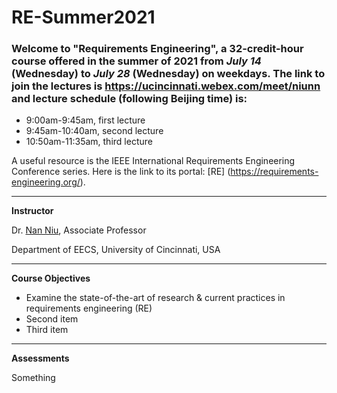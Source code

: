 # RE-Summer2021

### Welcome to "Requirements Engineering", a 32-credit-hour course offered in the summer of 2021 from *July 14* (Wednesday) to *July 28* (Wednesday) on weekdays. The link to join the lectures is https://ucincinnati.webex.com/meet/niunn and lecture schedule (following Beijing time) is:
- 9:00am-9:45am, first lecture
- 9:45am-10:40am, second lecture
- 10:50am-11:35am, third lecture

A useful resource is the IEEE International Requirements Engineering Conference series. Here is the link to its portal: [RE] (https://requirements-engineering.org/).

---

**Instructor**

Dr. [Nan Niu](https://homepages.uc.edu/~niunn), Associate Professor

Department of EECS, University of Cincinnati, USA

---

**Course Objectives**

- Examine the state-of-the-art of research & current practices in requirements engineering (RE)
- Second item
- Third item

---

**Assessments**

Something
